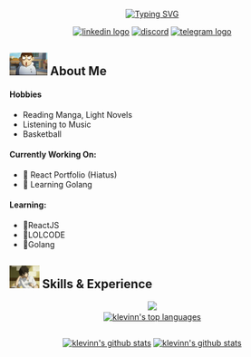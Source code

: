 <div align="center">
  <p>
    <a href="https://git.io/typing-svg"><img src="https://readme-typing-svg.demolab.com?font=Fira+Code&size=17&pause=500&center=true&vCenter=true&width=435&lines=Welcome+to+Calvin's+Profile!!;Cybersecurity+%26+Digital+Forensics+Student;Always+Learning;Contact+me+about+anything!" alt="Typing SVG" /></a>
  </p>
  <p>
    <a href="https://www.linkedin.com/in/calvin-lai-671971225/" target="_blank"> <img src='https://img.shields.io/badge/CalvinLai-%230077B5.svg?style=for-the-badge&logo=linkedin&logoColor=white' alt='linkedin logo' height='30'></a>
    <a href="https://discordapp.com/users/250277986736013313" target="_blank"><img src="https://img.shields.io/badge/@klevinn%5F-%237289DA.svg?&style=for-the-badge&logo=discord&logoColor=white" alt = "discord" height=30/></a>
    <a href="#" target="_blank"><img src='https://img.shields.io/badge/@woyaochibingqiling-2CA5E0?style=for-the-badge&logo=telegram&logoColor=white' alt='telegram logo' height='30'></a>
  </p>
</div>

## <img height="40" src="https://github.com/klevinn/klevinn/blob/main/assets/about.gif"/> About Me

#### Hobbies
- Reading Manga, Light Novels
- Listening to Music
- Basketball

#### Currently Working On:
- 🌱 React Portfolio (Hiatus)
- 🌱 Learning Golang

#### Learning:
- 🤔ReactJS
- 🤔LOLCODE
- 🤔Golang

## <img height="40" src="https://github.com/klevinn/klevinn/blob/main/assets/skills.gif"/> Skills & Experience

<p align="center">
  <a href="https://skillicons.dev">
    <img src="https://skillicons.dev/icons?i=css,html,js,mysql,py,sqlite,flask&perline=5" />
  </a> <br/>
  <a href="https://github.com/klevinn"><img src="https://github-readme-stats.vercel.app/api/top-langs/?username=klevinn&layout=compact&theme=dark&hide=html" alt="klevinn's top languages"></a>
</p>

<!-- ### Competitions
- CodeForces -->

<!-- ## <img height="40" src="https://github.com/klevinn/klevinn/blob/main/assets/skills.gif"/> Interested in

<p align="center">
  <a href="https://skillicons.dev">
    <img src="https://skillicons.dev/icons?i=css,html,js,mysql,py,sqlite,flask&perline=5" />
  </a>
</p> -->

##
<p align="center">
  <a href="https://git.io/streak-stats"><img src="https://streak-stats.demolab.com?user=klevinn&theme=dark&hide_border=true" alt="klevinn's github stats"></a>
  <a href="https://github.com/klevinn"><img src="https://github-readme-stats.vercel.app/api?username=klevinn&count_private=true&show_icons=true&theme=gruvbox" alt="klevinn's github stats"></a>
</p>

<!--
**klevinn/klevinn** is a ✨ _special_ ✨ repository because its `README.md` (this file) appears on your GitHub profile.

Here are some ideas to get you started:

- 🔭 I’m currently working on ...
- 🌱 I’m currently learning ...
- 👯 I’m looking to collaborate on ...
- 🤔 I’m looking for help with ...
- 💬 Ask me about ...
- 📫 How to reach me: ...
- 😄 Pronouns: ...
- ⚡ Fun fact: ...
-->
